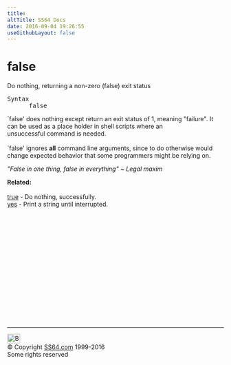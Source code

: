 ```yaml
---
title:
altTitle: SS64 Docs
date: 2016-09-04 19:26:55
useGithubLayout: false
---
```

<!-- #BeginLibraryItem "/Library/head_osx.lbi" --><!-- #EndLibraryItem --><h1>false</h1>
<p>Do nothing, returning a non-zero (false) exit status</p>
<pre>Syntax
      false</pre>
<p> `false' does nothing except return an exit status of 1, meaning 
  "failure".  It can be used as a place holder in shell scripts where an<br>
unsuccessful command is needed.<br>
<br>
`false' ignores <b>all</b> command line arguments, since to do otherwise would change expected behavior that 
some programmers might be relying on.</p>
<p class="quote"><i>"False in one thing, false in everything" ~ Legal maxim </i></p>
<p><b>Related:</b><br>
<br>
<a href="true.html">true</a> - Do nothing, successfully.<br>
<a href="yes.html">yes</a> - Print a string until interrupted.</p><!-- #BeginLibraryItem "/Library/foot_osx.lbi" --><p>
<!-- OSX300 -->
<ins class="adsbygoogle" style="display:inline-block;width:300px;height:250px" data-ad-client="ca-pub-6140977852749469" data-ad-slot="1823340303"></ins>
<script>
(adsbygoogle = window.adsbygoogle || []).push({});
</script></p>
<hr>
<div id="bl" class="footer"><a href="false.html#"><img src="../images/top.png" width="30" height="22" alt="Back to the Top"></a></div>
<div id="br" class="footer, tagline">© Copyright <a href="http://ss64.com/">SS64.com</a> 1999-2016<br>
Some rights reserved</div><!-- #EndLibraryItem -->
